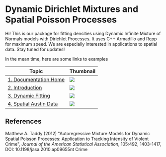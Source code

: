 # Dynamic Dirichlet Mixtures and Spatial Poisson Processes

Hi! This is our package for fitting densities using Dynamic Infinite Mixture of Normals models with Dirichlet Processes. It uses C++ Armadillo and Rcpp for maximum speed. We are especially interested in applications to spatial data. Stay tuned for updates!

In the mean time, here are some links to examples


| Topic                |  Thumbnail          |
| ----- | ------------- | 
| [1. Documentation Home][docs]   | ![][im_docs] | 
| [2. Introduction][intro]      | ![][im_intro] | 
| [3. Dynamic Fitting][dynamic]      | ![][im_dynamic]       |  
| [4. Spatial Austin Data][austin]  | ![][im_austin]      |   


## References

Matthew A. Taddy (2012) "Autoregressive Mixture Models for Dynamic Spatial Poisson Processes: Application to Tracking Intensity of Violent Crime", *Journal of the American Statistical Association*, 105:492, 1403-1417, DOI: 10.1198/jasa.2010.ap09655nt Crime


[im_docs]: img/docs.JPG
[im_dynamic]: img/dynamic.JPG
[im_intro]: img/intro.JPG
[im_austin]: img/austin.png
[docs]: https://bigdatastats.github.io/pldensity/docs/index.html
[intro]: https://bigdatastats.github.io/pldensity/docs/articles/intro.html
[dynamic]: https://bigdatastats.github.io/pldensity/docs/articles/intro.html
[austin]: https://bigdatastats.github.io/pldensity/docs/articles/intro.html